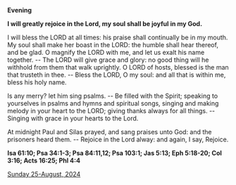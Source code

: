 **Evening**

**I will greatly rejoice in the Lord, my soul shall be joyful in my God.**
 
I will bless the LORD at all times: his praise shall continually be in my mouth. My soul shall make her boast in the LORD: the humble shall hear thereof, and be glad. O magnify the LORD with me, and let us exalt his name together. -- The LORD will give grace and glory: no good thing will he withhold from them that walk uprightly. O LORD of hosts, blessed is the man that trusteth in thee. -- Bless the LORD, O my soul: and all that is within me, bless his holy name.
 
Is any merry? let him sing psalms. -- Be filled with the Spirit; speaking to yourselves in psalms and hymns and spiritual songs, singing and making melody in your heart to the LORD; giving thanks always for all things. -- Singing with grace in your hearts to the Lord.
 
At midnight Paul and Silas prayed, and sang praises unto God: and the prisoners heard them. -- Rejoice in the Lord alway: and again, I say, Rejoice.  

**Isa 61:10; Psa 34:1-3; Psa 84:11,12; Psa 103:1; Jas 5:13; Eph 5:18-20; Col 3:16; Acts 16:25; Phl 4:4**

[Sunday 25-August, 2024](https://t.me/daily_light)
